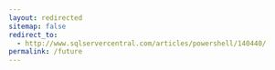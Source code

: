 ```yaml
---
layout: redirected
sitemap: false
redirect_to:
  - http://www.sqlservercentral.com/articles/powershell/140440/
permalink: /future
---
```

